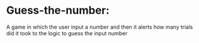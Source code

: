 # Guess-the-number:
A game in which the user input a number and then it alerts how many trials did it took to the logic to guess the input number
